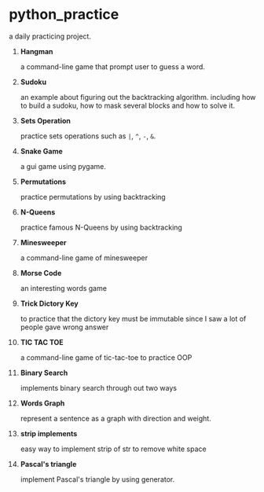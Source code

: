# python_practice
a daily practicing project.

1. **Hangman**

    a command-line game that prompt user to guess a word.

2. **Sudoku**

    an example about figuring out the backtracking algorithm. including how to build a sudoku, how to mask several blocks and how to solve it.

3. **Sets Operation**

    practice sets operations such as `|`, `^`, `-`, `&`.

4. **Snake Game**

    a gui game using pygame.

5. **Permutations**

    practice permutations by using backtracking

6. **N-Queens**

    practice famous N-Queens by using backtracking

7. **Minesweeper**

    a command-line game of minesweeper

8. **Morse Code**
  
    an interesting words game

9. **Trick Dictory Key**

    to practice that the dictory key must be immutable since I saw a lot of people gave wrong answer

10. **TIC TAC TOE**

    a command-line game of tic-tac-toe to practice OOP

11. **Binary Search**

    implements binary search through out two ways

12. **Words Graph**

    represent a sentence as a graph with direction and weight.

13. **strip implements**

    easy way to implement strip of str to remove white space

14. **Pascal's triangle**
    
    implement Pascal's triangle by using generator.
